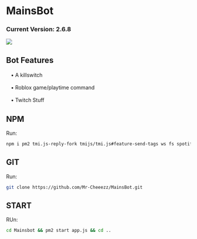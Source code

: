 # MainsBot
### Current Version: 2.6.8
![](https://cdn.7tv.app/emote/61a157c215b3ff4a5bb7dcc0/4x.avif)

## Bot Features

ㅤ•  A killswitch

ㅤ•  Roblox game/playtime command

ㅤ•  Twitch Stuff

## NPM

Run: 
```bash
npm i pm2 tmi.js-reply-fork tmijs/tmi.js#feature-send-tags ws fs spotify-buddylist string-similarity nodemon dotenv node-fetch discord.js
```

## GIT 

Run: 
```bash
git clone https://github.com/Mr-Cheeezz/MainsBot.git
```

## START

RUn:
```bash
cd Mainsbot && pm2 start app.js && cd ..
```
